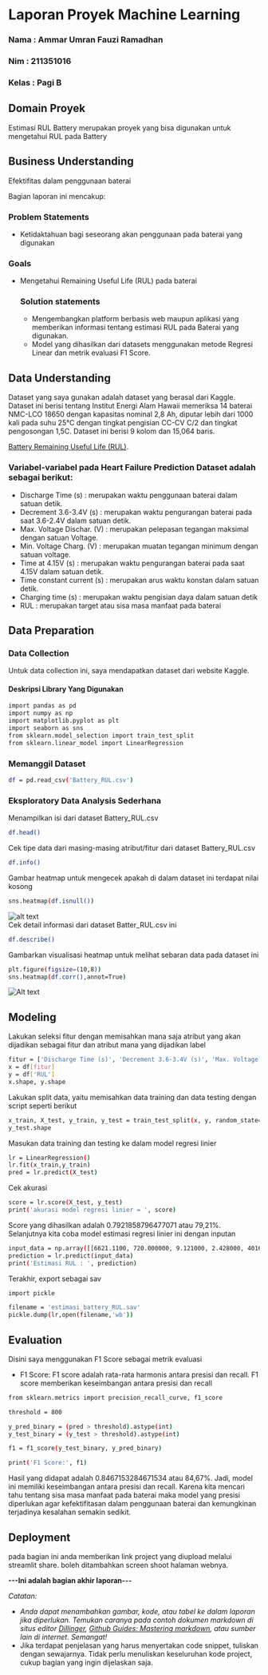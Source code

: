 # Laporan Proyek Machine Learning
### Nama  : Ammar Umran Fauzi Ramadhan
### Nim   : 211351016
### Kelas : Pagi B

## Domain Proyek

Estimasi RUL Battery merupakan proyek yang bisa digunakan untuk mengetahui RUL pada Battery 

## Business Understanding

Efektifitas dalam penggunaan baterai

Bagian laporan ini mencakup:

### Problem Statements

- Ketidaktahuan bagi seseorang akan penggunaan pada baterai yang digunakan

### Goals

- Mengetahui Remaining Useful Life (RUL) pada baterai

    ### Solution statements
    - Mengembangkan platform berbasis web maupun aplikasi yang memberikan informasi tentang estimasi RUL pada Baterai yang digunakan.
    - Model yang dihasilkan dari datasets menggunakan metode Regresi Linear dan metrik evaluasi F1 Score.

## Data Understanding
Dataset yang saya gunakan adalah dataset yang berasal dari Kaggle. Dataset ini berisi tentang Institut Energi Alam Hawaii memeriksa 14 baterai NMC-LCO 18650 dengan kapasitas nominal 2,8 Ah, diputar lebih dari 1000 kali pada suhu 25°C dengan tingkat pengisian CC-CV C/2 dan tingkat pengosongan 1,5C. Dataset ini berisi 9 kolom dan 15,064 baris.<br> 

[Battery Remaining Useful Life (RUL)](https://www.kaggle.com/datasets/ignaciovinuales/battery-remaining-useful-life-rul/data).

### Variabel-variabel pada Heart Failure Prediction Dataset adalah sebagai berikut:
- Discharge Time (s)        : merupakan waktu penggunaan baterai dalam satuan detik.
- Decrement 3.6-3.4V (s)    : merupakan waktu pengurangan baterai pada saat 3.6-2.4V dalam satuan detik.
- Max. Voltage Dischar. (V) : merupakan pelepasan tegangan maksimal dengan satuan Voltage.
- Min. Voltage Charg. (V)   : merupakan muatan tegangan minimum dengan satuan voltage.
- Time at 4.15V (s)         : merupakan waktu pengurangan baterai pada saat 4.15V dalam satuan detik.
- Time constant current (s) : merupakan arus waktu konstan dalam satuan detik.
- Charging time (s)         : merupakan waktu pengisian daya dalam satuan detik
- RUL                       : merupakan target atau sisa masa manfaat pada baterai

## Data Preparation

### Data Collection
Untuk data collection ini, saya mendapatkan dataset dari website Kaggle.

#### Deskripsi Library Yang Digunakan
``` bash
import pandas as pd
import numpy as np
import matplotlib.pyplot as plt
import seaborn as sns
from sklearn.model_selection import train_test_split
from sklearn.linear_model import LinearRegression
```

### Memanggil Dataset

``` bash
df = pd.read_csv('Battery_RUL.csv')
```

### Eksploratory Data Analysis Sederhana
Menampilkan isi dari dataset Battery_RUL.csv
``` bash
df.head()
```
Cek tipe data dari masing-masing atribut/fitur dari dataset Battery_RUL.csv
``` bash
df.info()
```
Gambar heatmap untuk mengecek apakah di dalam dataset ini terdapat nilai kosong
``` bash
sns.heatmap(df.isnull())
``` 
![alt text](gambar1.png)<br>
Cek detail informasi dari dataset Batter_RUL.csv ini
``` bash
df.describe()
```
Gambarkan visualisasi heatmap untuk melihat sebaran data pada dataset ini
``` bash
plt.figure(figsize=(10,8))
sns.heatmap(df.corr(),annot=True)
```
![Alt text](image.png)<br>
## Modeling
Lakukan seleksi fitur dengan memisahkan mana saja atribut yang akan dijadikan sebagai fitur dan atribut mana yang dijadikan label
``` bash
fitur = ['Discharge Time (s)', 'Decrement 3.6-3.4V (s)', 'Max. Voltage Dischar. (V)', 'Min. Voltage Charg. (V)', 'Time at 4.15V (s)', 'Time constant current (s)', 'Charging time (s)']
x = df[fitur]
y = df['RUL']
x.shape, y.shape
```
Lakukan split data, yaitu memisahkan data training dan data testing dengan script seperti berikut
```bash
x_train, X_test, y_train, y_test = train_test_split(x, y, random_state=70)
y_test.shape
```
Masukan data training dan testing ke dalam model regresi linier
``` bash
lr = LinearRegression()
lr.fit(x_train,y_train)
pred = lr.predict(X_test)
```
Cek akurasi
``` bash
score = lr.score(X_test, y_test)
print('akurasi model regresi linier = ', score)
```
Score yang dihasilkan adalah 0.7921858796477071 atau 79,21%. Selanjutnya kita coba model estimasi regresi linier ini dengan inputan
``` bash
input_data = np.array([[6621.1100, 720.000000, 9.121000, 2.428000, 4016.82000, 7.980000, 9963.111200]])
prediction = lr.predict(input_data)
print('Estimasi RUL : ', prediction)
```
Terakhir, export sebagai sav
``` bash
import pickle

filename = 'estimasi_battery_RUL.sav'
pickle.dump(lr,open(filename,'wb'))
```
## Evaluation
Disini saya menggunakan F1 Score sebagai metrik evaluasi

- F1 Score: F1 score adalah rata-rata harmonis antara presisi dan recall. F1 score memberikan keseimbangan antara presisi dan recall
``` bash
from sklearn.metrics import precision_recall_curve, f1_score

threshold = 800

y_pred_binary = (pred > threshold).astype(int)
y_test_binary = (y_test > threshold).astype(int)

f1 = f1_score(y_test_binary, y_pred_binary)

print('F1 Score:', f1)
```
Hasil yang didapat adalah 0.8467153284671534 atau 84,67%. Jadi, model ini memiliki keseimbangan antara presisi dan recall. Karena kita mencari tahu tentang sisa masa manfaat pada baterai maka model yang presisi diperlukan agar kefektifitasan dalam penggunaan baterai dan kemungkinan terjadinya kesalahan semakin sedikit.

## Deployment
pada bagian ini anda memberikan link project yang diupload melalui streamlit share. boleh ditambahkan screen shoot halaman webnya.

**---Ini adalah bagian akhir laporan---**

_Catatan:_
- _Anda dapat menambahkan gambar, kode, atau tabel ke dalam laporan jika diperlukan. Temukan caranya pada contoh dokumen markdown di situs editor [Dillinger](https://dillinger.io/), [Github Guides: Mastering markdown](https://guides.github.com/features/mastering-markdown/), atau sumber lain di internet. Semangat!_
- Jika terdapat penjelasan yang harus menyertakan code snippet, tuliskan dengan sewajarnya. Tidak perlu menuliskan keseluruhan kode project, cukup bagian yang ingin dijelaskan saja.

